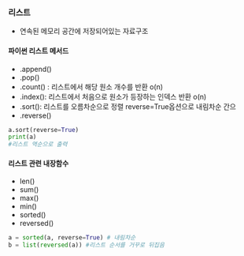 ### 리스트

- 연속된 메모리 공간에 저장되어있는 자료구조



#### 파이썬 리스트 메서드

- .append()
- .pop()
- .count() : 리스트에서 해당 원소 개수를 반환 o(n)
- .index():  리스트에서 처음으로 원소가 등장하는 인덱스 반환 o(n)
- .sort(): 리스트를 오름차순으로 정렬 reverse=True옵션으로 내림차순 간으
- .reverse()

```python
a.sort(reverse=True)
print(a)
#리스트 역순으로 출력
```



#### 리스트 관련 내장함수

- len()
- sum()
- max()
- min()
- sorted()
- reversed()

```python
a = sorted(a, reverse=True) # 내림차순
b = list(reversed(a)) #리스트 순서를 거꾸로 뒤집음
```

